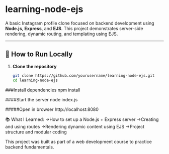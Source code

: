 # learning-node-ejs

A basic Instagram profile clone focused on backend development using **Node.js**, **Express**, and **EJS**. This project demonstrates server-side rendering, dynamic routing, and templating using EJS.

---

## 🚀 How to Run Locally

1. **Clone the repository**
   ```bash
   git clone https://github.com/yourusername/learning-node-ejs.git
   cd learning-node-ejs

###Install dependencies
  npm install

####Start the server
  node index.js

#####Open in browser
  http://localhost:8080

📚 What I Learned:
->How to set up a Node.js + Express server
->Creating and using routes
->Rendering dynamic content using EJS
->Project structure and modular coding

This project was built as part of a web development course to practice backend fundamentals.

